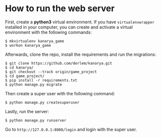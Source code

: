 # How to run the web server

First, create a **python3** virtual environment. If you have `virtualenvwrapper` installed in your computer, you can create and activate a virtual environment with the following commands:

```console
$ mkvirtualenv kanarya_game
$ workon kanarya_game
```

Afterwards, clone the repo, install the requirements and run the migrations:

```console
$ git clone https://github.com/derlem/kanarya.git
$ cd kanarya/
$ git checkout --track origin/game_project
$ cd game_project/
$ pip install -r requirements.txt
$ python manage.py migrate
```

Then create a super user with the following command:

```console
$ python manage.py createsuperuser
```

Lastly, run the server:

```console
$ python manage.py runserver
```

Go to `http://127.0.0.1:8000/login` and login with the super user.


